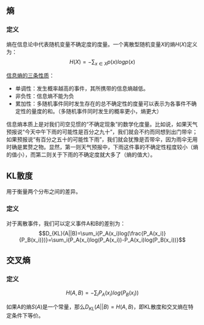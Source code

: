 ## 熵

### 定义

熵在信息论中代表随机变量不确定度的度量。一个离散型随机变量$X$的熵$H(X)$定义为：
$$H(X)=-\sum_{x\in X}p(x)logp(x)$$

[信息熵的三条性质](https://blog.csdn.net/am290333566/article/details/81187124)：

* 单调性：发生概率越高的事件，其所携带的信息熵越低。
* 非负性：信息熵不能为负
* 累加性：多随机事件同时发生存在的总不确定性的度量可以表示为各事件不确定性的量度的和。（多随机事件同时发生的概率更小，熵更大）

信息熵本质上是对我们司空见惯的“不确定现象”的数学化度量。比如说，如果天气预报说“今天中午下雨的可能性是百分之九十”，我们就会不约而同想到出门带伞；如果预报说“有百分之五十的可能性下雨”，我们就会犹豫是否带伞，因为雨伞无用时确是累赘之物。显然，第一则天气预报中，下雨这件事的不确定性程度较小（熵的值小），而第二则关于下雨的不确定度就大多了（熵的值大）。

## KL散度
用于衡量两个分布之间的差异。

### 定义

对于离散事件，我们可以定义事件A和B的差别为：
$$D_{KL}(A||B)=\sum_i{P_A(x_i)log(\frac{P_A(x_i)}{P_B(x_i)})}=\sum_i{P_A(x_i)log(P_A(x_i))-P_A(x_i)log(P_B(x_i))}$$

## 交叉熵

### 定义

$$H(A,B)=-\sum_i{P_A(x_i)log(P_B(x_i))}$$

如果A的熵$S(A)$是一个常量，那么$D_{KL}(A||B)=H(A,B)$，即KL散度和交叉熵在特定条件下等价。